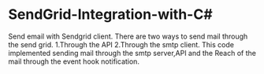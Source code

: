 # SendGrid-Integration-with-C#

Send email with Sendgrid client.
There are two ways to send mail through the send grid.
1.Through the API 
2.Through the smtp client.
This code implemented sending mail through the smtp server,API and the Reach of the mail through the event hook notification.

